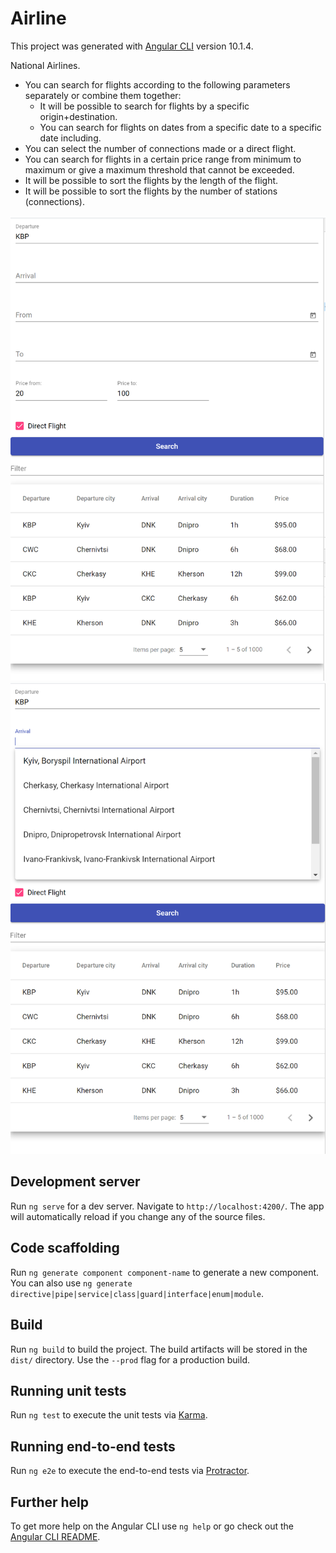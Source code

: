 # Airline

This project was generated with [Angular CLI](https://github.com/angular/angular-cli) version 10.1.4.

National Airlines.
 - You can search for flights according to the following parameters separately or combine them together:
    - It will be possible to search for flights by a specific origin+destination.
    - You can search for flights on dates from a specific date to a specific date including.
 - You can select the number of connections made or a direct flight.
 - You can search for flights in a certain price range from minimum to maximum or give a maximum threshold that cannot be exceeded.
 - It will be possible to sort the flights by the length of the flight.
 - It will be possible to sort the flights by the number of stations (connections).

![Airline form](screenshots/form.png)
![Airline form](screenshots/autocomplite.png)   

## Development server

Run `ng serve` for a dev server. Navigate to `http://localhost:4200/`. The app will automatically reload if you change any of the source files.

## Code scaffolding

Run `ng generate component component-name` to generate a new component. You can also use `ng generate directive|pipe|service|class|guard|interface|enum|module`.

## Build

Run `ng build` to build the project. The build artifacts will be stored in the `dist/` directory. Use the `--prod` flag for a production build.

## Running unit tests

Run `ng test` to execute the unit tests via [Karma](https://karma-runner.github.io).

## Running end-to-end tests

Run `ng e2e` to execute the end-to-end tests via [Protractor](http://www.protractortest.org/).

## Further help

To get more help on the Angular CLI use `ng help` or go check out the [Angular CLI README](https://github.com/angular/angular-cli/blob/master/README.md).
